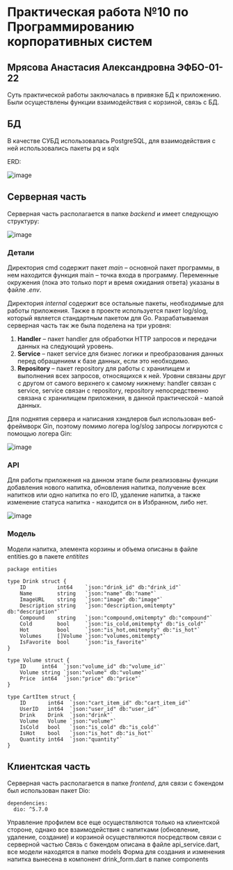 # Практическая работа №10 по Программированию корпоративных систем

## Мрясова Анастасия Александровна ЭФБО-01-22

Суть практической работы заключалась в привязке БД к приложению.
Были осуществлены функции взаимодействия с корзиной, связь с БД.

## БД
В качестве СУБД использовалась PostgreSQL, для взаимодействия с ней использовались пакеты pq и sqlx

ERD:

![image](https://github.com/user-attachments/assets/d0e5cfe4-e82a-496e-a0e9-c61965ff9de7)


## Серверная часть
Серверная часть располагается в папке *backend* и имеет следующую структуру:

![image](https://github.com/user-attachments/assets/d7d934d3-21d2-4295-b910-bfd9442a57c4)

### Детали
Директория cmd содержит пакет *main* – основной пакет программы, в нем находится функция main – точка входа в программу. Переменные окружения (пока это только порт и время ожидания ответа) указаны в файле *.env*.

Директория *internal* содержит все остальные пакеты, необходимые для работы приложения. Также в проекте используется пакет log/slog, который является стандартным пакетом для Go.
Разрабатываемая серверная часть так же была поделена на три уровня:  
1. **Handler** – пакет handler для обработки HTTP запросов и передачи данных на следующий уровень. 
2. **Service** – пакет service для бизнес логики и преобразования данных перед 
обращением к базе данных, если это необходимо. 
3. **Repository** – пакет repository для работы с хранилищем и выполнения всех запросов, относящихся к ней.
Уровни связаны друг с другом от самого верхнего к самому нижнему: handler связан с service, service связан с repository, repository непосредственно связана с хранилищем приложения, в данной практической - мапой данных.

Для поднятия сервера и написания хэндлеров был использован веб-фреймворк Gin, поэтому помимо логера log/slog запросы логируются с помощью логера Gin:

![image](https://github.com/user-attachments/assets/10dbc1e8-caff-465b-8255-15d640d9e53c)


### API 

Для работы приложения на данном этапе были реализованы функции добавления нового напитка, обновления напитка, получение всех напитков или одно напитка по его ID, удаление напитка, а также изменение статуса напитка - находится он в Избранном, либо нет.

![image](https://github.com/user-attachments/assets/8997d4ba-a363-4c2a-a52d-246270029555)

### Модель

Модели напитка, элемента корзины и объема описаны в файле entities.go в пакете *entitites*

```
package entities

type Drink struct {
	ID          int64    `json:"drink_id" db:"drink_id"`
	Name        string   `json:"name" db:"name"`
	ImageURL    string   `json:"image" db:"image"`
	Description string   `json:"description,omitempty" db:"description"`
	Compound    string   `json:"compound,omitempty" db:"compound"`
	Cold        bool     `json:"is_cold,omitempty" db:"is_cold"`
	Hot         bool     `json:"is_hot,omitempty" db:"is_hot"`
	Volumes     []Volume `json:"volumes,omitempty"`
	IsFavorite  bool     `json:"is_favorite"`
}

type Volume struct {
	ID     int64  `json:"volume_id" db:"volume_id"`
	Volume string `json:"volume" db:"volume"`
	Price  int64  `json:"price" db:"price"`
}

type CartItem struct {
	ID       int64  `json:"cart_item_id" db:"cart_item_id"`
	UserID   int64  `json:"user_id" db:"user_id"`
	Drink    Drink  `json:"drink"`
	Volume   Volume `json:"volume"`
	IsCold   bool   `json:"is_cold" db:"is_cold"`
	IsHot    bool   `json:"is_hot" db:"is_hot"`
	Quantity int64  `json:"quantity"`
}

```

## Клиентская часть

Серверная часть располагается в папке *frontend*, для связи с бэкендом был использован пакет Dio:

```
dependencies:
  dio: ^5.7.0
```

Управление профилем все еще осуществляются только на клиентской стороне, однако все взаимодействия с напитками (обновление, удаление, создание) и корзиной осуществляются посредством связи с серверной частью
Связь с бэкендом описана в файле api_service.dart, все модели находятся в папке models
Форма для создания и изменения напитка вынесена в компонент drink_form.dart в папке components

